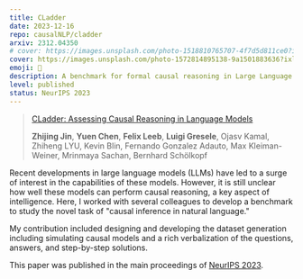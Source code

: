 ```yaml
---
title: CLadder
date: 2023-12-16
repo: causalNLP/cladder
arxiv: 2312.04350
# cover: https://images.unsplash.com/photo-1518810765707-4f7d5d811ce0?ixlib=rb-4.0.3&ixid=M3wxMjA3fDB8MHxwaG90by1wYWdlfHx8fGVufDB8fHx8fA%3D%3D&auto=format&fit=crop&w=1440&q=80
cover: https://images.unsplash.com/photo-1572814895138-9a1501883636?ixlib=rb-4.0.3&ixid=M3wxMjA3fDB8MHxwaG90by1wYWdlfHx8fGVufDB8fHx8fA%3D%3D&auto=format&fit=crop&w=1440&q=80
emoji: 🤹
description: A benchmark for formal causal reasoning in Large Language Models
level: published
status: NeurIPS 2023
---
```


> [CLadder: Assessing Causal Reasoning in Language Models](https://openreview.net/forum?id=hdZeYGNCTtN)
> 
> **Zhijing Jin**, **Yuen Chen**, **Felix Leeb**, **Luigi Gresele**, Ojasv Kamal, Zhiheng LYU, Kevin Blin, Fernando Gonzalez Adauto, Max Kleiman-Weiner, Mrinmaya Sachan, Bernhard Schölkopf

Recent developments in large language models (LLMs) have led to a surge of interest in the capabilities of these models. However, it is still unclear how well these models can perform causal reasoning, a key aspect of intelligence. Here, I worked with several colleagues to develop a benchmark to study the novel task of "causal inference in natural language."

My contribution included designing and developing the dataset generation including simulating causal models and a rich verbalization of the questions, answers, and step-by-step solutions.

This paper was published in the main proceedings of [NeurIPS 2023](https://openreview.net/forum?id=e2wtjx0Yqu).

